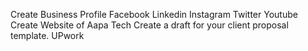 Create Business Profile
Facebook 
Linkedin
Instagram
Twitter
Youtube
Create Website of Aapa Tech
Create a draft for your client proposal template.
UPwork
